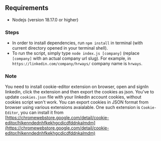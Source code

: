## Requirements

- Nodejs (version 18.17.0 or higher)

### Steps

- In order to install dependencies, run `npm install` in terminal (with current directory opened in your terminal shell).
- To run the script, simply type `node index.js [company]` (replace `[company]` with an actual company url slug). For example, in `https://linkedin.com/company/hrways/` company name is `hrways`.

### Note

You need to install cookie-editor extension on browser, open and signIn linkedin, click the extension and then export the cookies as json.
You've to update `cookies.json` file with your linkedin account cookies, without cookies script won't work.
You can export cookies in JSON format from browser using various extensions avaialable. One such extension is `Cookie-Editor`, you can install it from [https://chromewebstore.google.com/detail/cookie-editor/hlkenndednhfkekhgcdicdfddnkalmdm](https://chromewebstore.google.com/detail/cookie-editor/hlkenndednhfkekhgcdicdfddnkalmdm)

